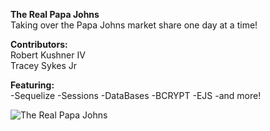 **The Real Papa Johns**\
Taking over the Papa Johns market share one day at a time!

**Contributors:**\
Robert Kushner IV\
Tracey Sykes Jr

**Featuring:**\
-Sequelize
-Sessions
-DataBases
-BCRYPT
-EJS
-and more!

![The Real Papa Johns](papajohnsREADME.gif)